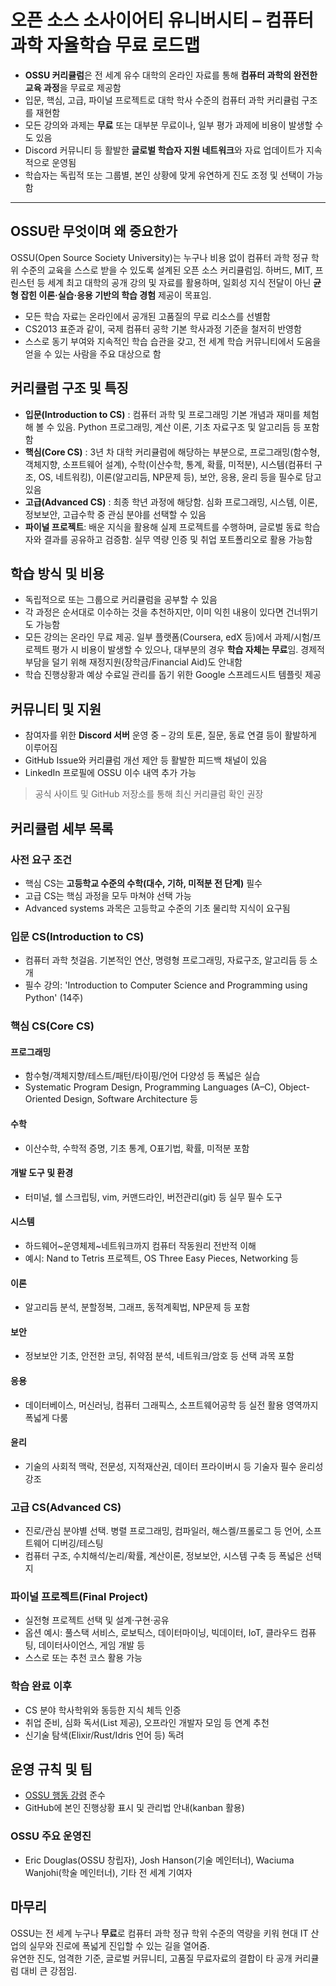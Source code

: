 # 오픈 소스 소사이어티 유니버시티 – 컴퓨터 과학 자율학습 무료 로드맵


* **OSSU 커리큘럼**은 전 세계 유수 대학의 온라인 자료를 통해 **컴퓨터 과학의 완전한 교육 과정**을 무료로 제공함
* 입문, 핵심, 고급, 파이널 프로젝트로 대학 학사 수준의 컴퓨터 과학 커리큘럼 구조를 재현함
* 모든 강의와 과제는 **무료** 또는 대부분 무료이나, 일부 평가 과제에 비용이 발생할 수도 있음
* Discord 커뮤니티 등 활발한 **글로벌 학습자 지원 네트워크**와 자료 업데이트가 지속적으로 운영됨
* 학습자는 독립적 또는 그룹별, 본인 상황에 맞게 유연하게 진도 조정 및 선택이 가능함

---

OSSU란 무엇이며 왜 중요한가
-----------------

OSSU(Open Source Society University)는 누구나 비용 없이 컴퓨터 과학 정규 학위 수준의 교육을 스스로 받을 수 있도록 설계된 오픈 소스 커리큘럼임. 하버드, MIT, 프린스턴 등 세계 최고 대학의 공개 강의 및 자료를 활용하며, 일회성 지식 전달이 아닌 **균형 잡힌 이론·실습·응용 기반의 학습 경험** 제공이 목표임.

* 모든 학습 자료는 온라인에서 공개된 고품질의 무료 리소스를 선별함
* CS2013 표준과 같이, 국제 컴퓨터 공학 기본 학사과정 기준을 철저히 반영함
* 스스로 동기 부여와 지속적인 학습 습관을 갖고, 전 세계 학습 커뮤니티에서 도움을 얻을 수 있는 사람을 주요 대상으로 함

커리큘럼 구조 및 특징
------------

* **입문(Introduction to CS)** : 컴퓨터 과학 및 프로그래밍 기본 개념과 재미를 체험해 볼 수 있음. Python 프로그래밍, 계산 이론, 기초 자료구조 및 알고리듬 등 포함함
* **핵심(Core CS)** : 3년 차 대학 커리큘럼에 해당하는 부분으로, 프로그래밍(함수형, 객체지향, 소프트웨어 설계), 수학(이산수학, 통계, 확률, 미적분), 시스템(컴퓨터 구조, OS, 네트워킹), 이론(알고리듬, NP문제 등), 보안, 응용, 윤리 등을 필수로 담고 있음
* **고급(Advanced CS)** : 최종 학년 과정에 해당함. 심화 프로그래밍, 시스템, 이론, 정보보안, 고급수학 중 관심 분야를 선택할 수 있음
* **파이널 프로젝트**: 배운 지식을 활용해 실제 프로젝트를 수행하며, 글로벌 동료 학습자와 결과를 공유하고 검증함. 실무 역량 인증 및 취업 포트폴리오로 활용 가능함

학습 방식 및 비용
----------

* 독립적으로 또는 그룹으로 커리큘럼을 공부할 수 있음
* 각 과정은 순서대로 이수하는 것을 추천하지만, 이미 익힌 내용이 있다면 건너뛰기도 가능함
* 모든 강의는 온라인 무료 제공. 일부 플랫폼(Coursera, edX 등)에서 과제/시험/프로젝트 평가 시 비용이 발생할 수 있으나, 대부분의 경우 **학습 자체는 무료**임. 경제적 부담을 덜기 위해 재정지원(장학금/Financial Aid)도 안내함
* 학습 진행상황과 예상 수료일 관리를 돕기 위한 Google 스프레드시트 템플릿 제공

커뮤니티 및 지원
---------

* 참여자를 위한 **Discord 서버** 운영 중 – 강의 토론, 질문, 동료 연결 등이 활발하게 이루어짐
* GitHub Issue와 커리큘럼 개선 제안 등 활발한 피드백 채널이 있음
* LinkedIn 프로필에 OSSU 이수 내역 추가 가능

> 공식 사이트 및 GitHub 저장소를 통해 최신 커리큘럼 확인 권장

커리큘럼 세부 목록
----------

### 사전 요구 조건

* 핵심 CS는 **고등학교 수준의 수학(대수, 기하, 미적분 전 단계)** 필수
* 고급 CS는 핵심 과정을 모두 마쳐야 선택 가능
* Advanced systems 과목은 고등학교 수준의 기초 물리학 지식이 요구됨

### 입문 CS(Introduction to CS)

* 컴퓨터 과학 첫걸음. 기본적인 연산, 명령형 프로그래밍, 자료구조, 알고리듬 등 소개
* 필수 강의: 'Introduction to Computer Science and Programming using Python' (14주)

### 핵심 CS(Core CS)

#### 프로그래밍

* 함수형/객체지향/테스트/패턴/타이핑/언어 다양성 등 폭넓은 실습
* Systematic Program Design, Programming Languages (A–C), Object-Oriented Design, Software Architecture 등

#### 수학

* 이산수학, 수학적 증명, 기초 통계, O표기법, 확률, 미적분 포함

#### 개발 도구 및 환경

* 터미널, 쉘 스크립팅, vim, 커맨드라인, 버전관리(git) 등 실무 필수 도구

#### 시스템

* 하드웨어~운영체제~네트워크까지 컴퓨터 작동원리 전반적 이해
* 예시: Nand to Tetris 프로젝트, OS Three Easy Pieces, Networking 등

#### 이론

* 알고리듬 분석, 분할정복, 그래프, 동적계획법, NP문제 등 포함

#### 보안

* 정보보안 기초, 안전한 코딩, 취약점 분석, 네트워크/암호 등 선택 과목 포함

#### 응용

* 데이터베이스, 머신러닝, 컴퓨터 그래픽스, 소프트웨어공학 등 실전 활용 영역까지 폭넓게 다룸

#### 윤리

* 기술의 사회적 맥락, 전문성, 지적재산권, 데이터 프라이버시 등 기술자 필수 윤리성 강조

### 고급 CS(Advanced CS)

* 진로/관심 분야별 선택. 병렬 프로그래밍, 컴파일러, 해스켈/프롤로그 등 언어, 소프트웨어 디버깅/테스팅
* 컴퓨터 구조, 수치해석/논리/확률, 계산이론, 정보보안, 시스템 구축 등 폭넓은 선택지

### 파이널 프로젝트(Final Project)

* 실전형 프로젝트 선택 및 설계·구현·공유
* 옵션 예시: 풀스택 서비스, 로보틱스, 데이터마이닝, 빅데이터, IoT, 클라우드 컴퓨팅, 데이터사이언스, 게임 개발 등
* 스스로 또는 추천 코스 활용 가능

### 학습 완료 이후

* CS 분야 학사학위와 동등한 지식 체득 인증
* 취업 준비, 심화 독서(List 제공), 오프라인 개발자 모임 등 연계 추천
* 신기술 탐색(Elixir/Rust/Idris 언어 등) 독려

운영 규칙 및 팀
---------

* [OSSU 행동 강령](https://github.com/ossu/code-of-conduct) 준수
* GitHub에 본인 진행상황 표시 및 관리법 안내(kanban 활용)

### OSSU 주요 운영진

* Eric Douglas(OSSU 창립자), Josh Hanson(기술 메인터너), Waciuma Wanjohi(학술 메인터너), 기타 전 세계 기여자

마무리
---

OSSU는 전 세계 누구나 **무료**로 컴퓨터 과학 정규 학위 수준의 역량을 키워 현대 IT 산업의 실무와 진로에 폭넓게 진입할 수 있는 길을 열어줌.  
유연한 진도, 엄격한 기준, 글로벌 커뮤니티, 고품질 무료자료의 결합이 타 공개 커리큘럼 대비 큰 강점임.

